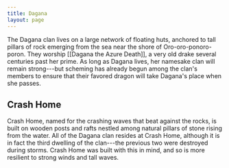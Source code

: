 ```yaml
---
title: Dagana
layout: page
---
```


The Dagana clan lives on a large network of floating huts, anchored to tall pillars of rock emerging from the sea near the shore of Oro-oro-ponoro-poron. They worship [[Dagana the Azure Death]], a very old drake several centuries past her prime. As long as Dagana lives, her namesake clan will remain strong---but scheming has already begun among the clan's members to ensure that their favored dragon will take Dagana's place when she passes.

## Crash Home

Crash Home, named for the crashing waves that beat against the rocks, is built on wooden posts and rafts nestled among natural pillars of stone rising from the water. All of the Dagana clan resides at Crash Home, although it is in fact the third dwelling of the clan---the previous two were destroyed during storms. Crash Home was built with this in mind, and so is more resilient to strong winds and tall waves.
